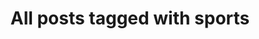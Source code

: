 ---
layout: tag
title: "All posts tagged with sports"
permalink: /weblog/tags/sports/
taxonomy: sports
---
